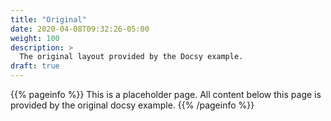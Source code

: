 ```yaml
---
title: "Original"
date: 2020-04-08T09:32:26-05:00
weight: 100
description: >
  The original layout provided by the Docsy example.
draft: true
---
```


{{% pageinfo %}}
This is a placeholder page. All content below this page is provided by the original docsy example.
{{% /pageinfo %}}


